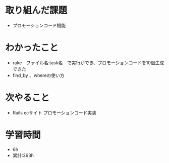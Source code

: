# 取り組んだ課題
- プロモーションコード機能
# わかったこと
- rake　ファイル名:task名　で実行ができ、プロモーションコードを10個生成できた
- find_by 、whereの使い方 
# 次やること
- Rails ecサイト プロモーションコード実装
# 学習時間
- 6h
- 累計:363h
